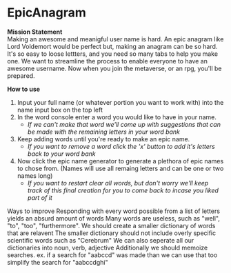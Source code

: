 # EpicAnagram
**Mission Statement**<br>
Making an awesome and meanigful user name is hard. An epic anagram like Lord Voldemort would be perfect but, making an anagram can be so hard.
It's so easy to loose lettters, and you need so many tabs to help you make one.
We want to streamline the process to enable everyone to have an awesome username. Now when you join the metaverse, or an rpg, you'll be prepared.

**How to use**
1. Input your full name (or whatever portion you want to work with) into the name input box on the top left
2. In the word console enter a word you would like to have in your name.
    - *If we can't make that word we'll come up with suggestions that can be made with the remaining letters in your word bank*
3. Keep adding words until you're ready to make an epic name.
    - *If you want to remove a word click the 'x' button to add it's letters back to your word bank*
4. Now click the epic name generator to generate a plethora of epic names to chose from. (Names will use all remaing letters and can be one or two names long)
    - *If you want to restart clear all words, but don't worry we'll keep track of this final creation for you to come back to incase you liked part of it*

Ways to improve
Responding with every word possible from a list of letters yields an absurd amount of words
Many words are useless, such as "well", "to", "too", "furthermore".
We should create a smaller dictionary of words that are relavent
The smaller dictionary should not include overly specific scientific words such as "Cerebrum"
We can also seperate all our dictionaries into noun, verb, adjective
Additionally we should memoize searches. ex. if a search for "aabccd" was made than we can use that too simplify the search for "aabccdghi"
